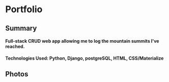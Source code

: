 # Portfolio

## Summary

#### Full-stack CRUD web app allowing me to log the mountain summits I've reached.

#### Technologies Used: Python, Django, postgreSQL, HTML, CSS/Materialize

## Photos
<!-- ![Portfolio](./images/.png)
![Portfolio](./images/png) -->
